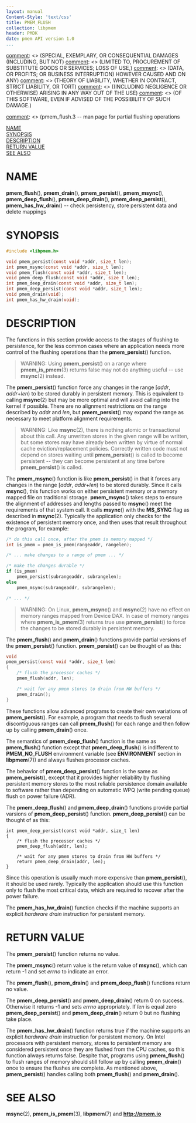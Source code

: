 ```yaml
---
layout: manual
Content-Style: 'text/css'
title: PMEM_FLUSH
collection: libpmem
header: PMDK
date: pmem API version 1.0
...
```


[comment]: <> (Copyright 2017, Intel Corporation)

[comment]: <> (Redistribution and use in source and binary forms, with or without)
[comment]: <> (modification, are permitted provided that the following conditions)
[comment]: <> (are met:)
[comment]: <> (    * Redistributions of source code must retain the above copyright)
[comment]: <> (      notice, this list of conditions and the following disclaimer.)
[comment]: <> (    * Redistributions in binary form must reproduce the above copyright)
[comment]: <> (      notice, this list of conditions and the following disclaimer in)
[comment]: <> (      the documentation and/or other materials provided with the)
[comment]: <> (      distribution.)
[comment]: <> (    * Neither the name of the copyright holder nor the names of its)
[comment]: <> (      contributors may be used to endorse or promote products derived)
[comment]: <> (      from this software without specific prior written permission.)

[comment]: <> (THIS SOFTWARE IS PROVIDED BY THE COPYRIGHT HOLDERS AND CONTRIBUTORS)
[comment]: <> ("AS IS" AND ANY EXPRESS OR IMPLIED WARRANTIES, INCLUDING, BUT NOT)
[comment]: <> (LIMITED TO, THE IMPLIED WARRANTIES OF MERCHANTABILITY AND FITNESS FOR)
[comment]: <> (A PARTICULAR PURPOSE ARE DISCLAIMED. IN NO EVENT SHALL THE COPYRIGHT)
[comment]: <> (OWNER OR CONTRIBUTORS BE LIABLE FOR ANY DIRECT, INDIRECT, INCIDENTAL,)
[comment]: <> (SPECIAL, EXEMPLARY, OR CONSEQUENTIAL DAMAGES (INCLUDING, BUT NOT)
[comment]: <> (LIMITED TO, PROCUREMENT OF SUBSTITUTE GOODS OR SERVICES; LOSS OF USE,)
[comment]: <> (DATA, OR PROFITS; OR BUSINESS INTERRUPTION) HOWEVER CAUSED AND ON ANY)
[comment]: <> (THEORY OF LIABILITY, WHETHER IN CONTRACT, STRICT LIABILITY, OR TORT)
[comment]: <> ((INCLUDING NEGLIGENCE OR OTHERWISE) ARISING IN ANY WAY OUT OF THE USE)
[comment]: <> (OF THIS SOFTWARE, EVEN IF ADVISED OF THE POSSIBILITY OF SUCH DAMAGE.)

[comment]: <> (pmem_flush.3 -- man page for partial flushing operations

[NAME](#name)<br />
[SYNOPSIS](#synopsis)<br />
[DESCRIPTION](#description)<br />
[RETURN VALUE](#return-value)<br />
[SEE ALSO](#see-also)<br />


# NAME #

**pmem_flush**(), **pmem_drain**(),
**pmem_persist**(), **pmem_msync**(),
**pmem_deep_flush**(), **pmem_deep_drain**(), **pmem_deep_persist**(),
**pmem_has_hw_drain**() -- check persistency, store persistent data and delete mappings


# SYNOPSIS #

```c
#include <libpmem.h>

void pmem_persist(const void *addr, size_t len);
int pmem_msync(const void *addr, size_t len);
void pmem_flush(const void *addr, size_t len);
void pmem_deep_flush(const void *addr, size_t len);
int pmem_deep_drain(const void *addr, size_t len);
int pmem_deep_persist(const void *addr, size_t len);
void pmem_drain(void);
int pmem_has_hw_drain(void);
```


# DESCRIPTION #

The functions in this section provide access to the stages of flushing
to persistence, for the less common cases where an application needs more
control of the flushing operations than the **pmem_persist**() function.


>WARNING:
Using **pmem_persist**() on a range where **pmem_is_pmem**(3)
returns false may not do anything useful -- use **msync**(2) instead.

The **pmem_persist**() function force any changes in the range
\[*addr*, *addr*+*len*) to be stored durably in
persistent memory. This is equivalent to calling **msync**(2)
but may be more optimal and will avoid calling into the kernel if
possible. There are no alignment restrictions on the range described by
*addr* and *len*, but **pmem_persist**() may expand the range as
necessary to meet platform alignment requirements.

>WARNING:
Like **msync**(2), there is nothing atomic or transactional
about this call. Any unwritten stores in the given range will be
written, but some stores may have already been written by virtue of
normal cache eviction/replacement policies. Correctly written code must
not depend on stores waiting until **pmem_persist**() is called to
become persistent -- they can become persistent at any time before
**pmem_persist**() is called.

The **pmem_msync**() function is like **pmem_persist**() in that it
forces any changes in the range \[*addr*, *addr*+*len*) to be stored
durably. Since it calls **msync**(), this function works on either
persistent memory or a memory mapped file on traditional storage.
**pmem_msync**() takes steps to ensure the alignment of addresses and
lengths passed to **msync**() meet the requirements of that system call.
It calls **msync**() with the **MS_SYNC** flag as described in
**msync**(2). Typically the application only checks for the existence of
persistent memory once, and then uses that result throughout the
program, for example:

```c
/* do this call once, after the pmem is memory mapped */
int is_pmem = pmem_is_pmem(rangeaddr, rangelen);

/* ... make changes to a range of pmem ... */

/* make the changes durable */
if (is_pmem)
	pmem_persist(subrangeaddr, subrangelen);
else
	pmem_msync(subrangeaddr, subrangelen);

/* ... */
```


>WARNING:
On Linux, **pmem_msync**() and **msync**(2) have no effect on memory ranges
mapped from Device DAX.  In case of memory ranges where **pmem_is_pmem**(3)
returns true use **pmem_persist**() to force the changes to be stored durably
in persistent memory.


The **pmem_flush**() and **pmem_drain**() functions provide
partial versions of the **pmem_persist**() function.
**pmem_persist**() can be thought of as this:

```c
void
pmem_persist(const void *addr, size_t len)
{
	/* flush the processor caches */
	pmem_flush(addr, len);

	/* wait for any pmem stores to drain from HW buffers */
	pmem_drain();
}
```

These functions allow advanced programs to create their own variations
of **pmem_persist**(). For example, a program that needs to flush
several discontiguous ranges can call **pmem_flush**() for each range
and then follow up by calling **pmem_drain**() once.

The semantics of **pmem_deep_flush**() function is the same as
**pmem_flush**() function except that **pmem_deep_flush**() is indifferent to
**PMEM_NO_FLUSH** environment variable (see **ENVIRONMENT** section in **libpmem**(7))
and always flushes processor caches.

The behavior of **pmem_deep_persist**() function is the same as **pmem_persist**(),
except that it provides higher reliability by flushing persistent memory stores to
the most reliable persistence domain available to software rather than depending on
automatic WPQ (write pending queue) flush on power failure (ADR).

The **pmem_deep_flush**() and **pmem_deep_drain**() functions provide
partial varsions of **pmem_deep_persist**() function.
**pmem_deep_persist**() can be thought of as this:

```
int pmem_deep_persist(const void *addr, size_t len)
{
	/* flush the processor caches */
	pmem_deep_flush(addr, len);

	/* wait for any pmem stores to drain from HW buffers */
	return pmem_deep_drain(addr, len);
}
```

Since this operation is usually much more expensive than **pmem_persist**(),
it should be used rarely. Typically the application should use this function
only to flush the most critical data, which are required to recover after
the power failure.

The **pmem_has_hw_drain**() function checks if the machine
supports an explicit *hardware drain*
instruction for persistent memory.


# RETURN VALUE #

The **pmem_persist**() function returns no value.

The **pmem_msync**() return value is the return value of
**msync**(), which can return -1 and set *errno* to indicate an error.

The **pmem_flush**(), **pmem_drain**() and **pmem_deep_flush**()
functions return no value.

The **pmem_deep_persist**() and **pmem_deep_drain**() return 0 on success.
Otherwise it returns -1 and sets *errno* appropriately. If *len* is equal zero
**pmem_deep_persist**() and **pmem_deep_drain**() return 0 but no flushing take place.

The **pmem_has_hw_drain**() function returns true if the machine
supports an explicit *hardware drain*
instruction for persistent memory.
On Intel processors with persistent memory,
stores to persistent memory are considered persistent
once they are flushed from the CPU caches, so this
function always returns false. Despite that, programs using
**pmem_flush**() to flush ranges of memory should still follow up by calling
**pmem_drain**() once to ensure the flushes are complete. As mentioned above,
**pmem_persist**() handles calling both **pmem_flush**() and **pmem_drain**().


# SEE ALSO #

**msync**(2), **pmem_is_pmem**(3), **libpmem**(7)
and **<http://pmem.io>**
